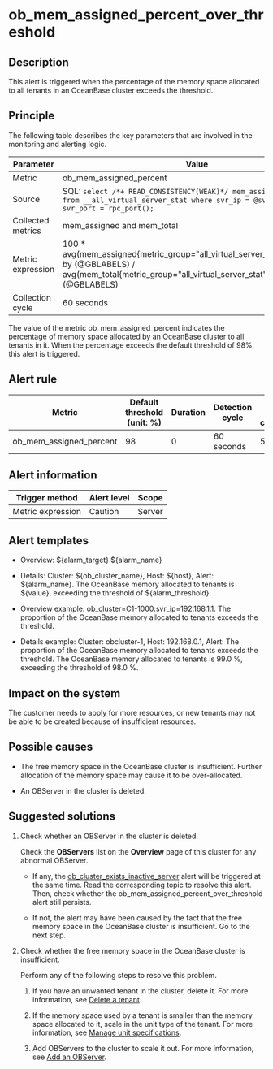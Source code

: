 ob_mem_assigned_percent_over_threshold
===========================================================

**Description**
------------------------------------

This alert is triggered when the percentage of the memory space allocated to all tenants in an OceanBase cluster exceeds the threshold.

Principle
------------------------------

The following table describes the key parameters that are involved in the monitoring and alerting logic.

|     Parameter     |                                                                                                  Value                                                                                                   |
|-------------------|----------------------------------------------------------------------------------------------------------------------------------------------------------------------------------------------------------|
| Metric            | ob_mem_assigned_percent                                                                                                                                                                                  |
| Source            | SQL: ```select /*+ READ_CONSISTENCY(WEAK)*/ mem_assigned,mem_total from __all_virtual_server_stat where svr_ip = @svr_ip and svr_port = rpc_port(); ```  |
| Collected metrics | mem_assigned and mem_total                                                                                                                                                                               |
| Metric expression | 100 \* avg(mem_assigned{metric_group="all_virtual_server_stat",@LABELS}) by (@GBLABELS) / avg(mem_total{metric_group="all_virtual_server_stat",@LABELS}) by (@GBLABELS)                                  |
| Collection cycle  | 60 seconds                                                                                                                                                                                               |

The value of the metric ob_mem_assigned_percent indicates the percentage of memory space allocated by an OceanBase cluster to all tenants in it. When the percentage exceeds the default threshold of 98%, this alert is triggered.

**Alert rule**
-----------------------------------

|         Metric          | Default threshold (unit: %) | Duration | Detection cycle | Time before clearance |
|-------------------------|-----------------------------|----------|-----------------|-----------------------|
| ob_mem_assigned_percent | 98                          | 0        | 60 seconds      | 5 minutes             |

**Alert information**
------------------------------------------

|  Trigger method   | Alert level | Scope  |
|-------------------|-------------|--------|
| Metric expression | Caution     | Server |

**Alert templates**
----------------------------------------

* Overview: \${alarm_target} \${alarm_name}

* Details: Cluster: \${ob_cluster_name}, Host: \${host}, Alert: \${alarm_name}. The OceanBase memory allocated to tenants is \${value}, exceeding the threshold of ${alarm_threshold}.

* Overview example: ob_cluster=C1-1000:svr_ip=192.168.1.1. The proportion of the OceanBase memory allocated to tenants exceeds the threshold.

* Details example: Cluster: obcluster-1, Host: 192.168.0.1, Alert: The proportion of the OceanBase memory allocated to tenants exceeds the threshold. The OceanBase memory allocated to tenants is 99.0 %, exceeding the threshold of 98.0 %.

**Impact on the system**
---------------------------------------------

The customer needs to apply for more resources, or new tenants may not be able to be created because of insufficient resources.

**Possible causes**
----------------------------------------

* The free memory space in the OceanBase cluster is insufficient. Further allocation of the memory space may cause it to be over-allocated.

* An OBServer in the cluster is deleted.

Suggested solutions
----------------------------------------

1. Check whether an OBServer in the cluster is deleted.

   Check the **OBServers** list on the **Overview** page of this cluster for any abnormal OBServer.
   * If any, the [ob_cluster_exists_inactive_server](4.ob_cluster_exists_inactive_server.md) alert will be triggered at the same time. Read the corresponding topic to resolve this alert. Then, check whether the ob_mem_assigned_percent_over_threshold alert still persists.

   * If not, the alert may have been caused by the fact that the free memory space in the OceanBase cluster is insufficient. Go to the next step.

2. Check whether the free memory space in the OceanBase cluster is insufficient.

   Perform any of the following steps to resolve this problem.
   1. If you have an unwanted tenant in the cluster, delete it. For more information, see [Delete a tenant](../../4.user-guide-2/5.tenant-functions/2.manage-basic-tenant-operations/5.delete-a-tenant.md).

   2. If the memory space used by a tenant is smaller than the memory space allocated to it, scale in the unit type of the tenant. For more information, see [Manage unit specifications](../../4.user-guide-2/5.tenant-functions/2.manage-basic-tenant-operations/2.unit-specification-management.md).

   3. Add OBServers to the cluster to scale it out. For more information, see [Add an OBServer](../../4.user-guide-2/4.cluster-features/2.basic-operations/7.manage-observer/1.add-an-observer.md).
